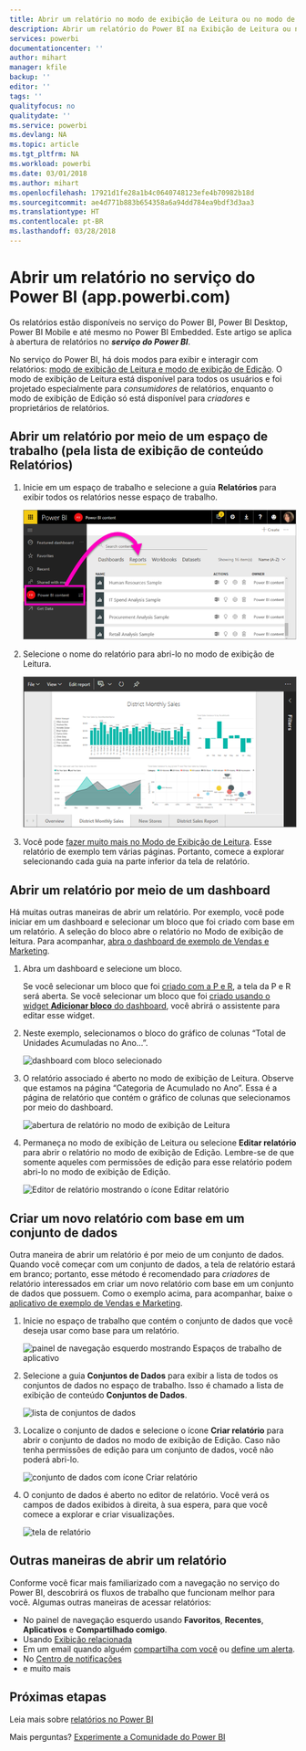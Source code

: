 ```yaml
---
title: Abrir um relatório no modo de exibição de Leitura ou no modo de exibição de Edição no serviço do Power BI
description: Abrir um relatório do Power BI na Exibição de Leitura ou no Modo de Exibição de Edição
services: powerbi
documentationcenter: ''
author: mihart
manager: kfile
backup: ''
editor: ''
tags: ''
qualityfocus: no
qualitydate: ''
ms.service: powerbi
ms.devlang: NA
ms.topic: article
ms.tgt_pltfrm: NA
ms.workload: powerbi
ms.date: 03/01/2018
ms.author: mihart
ms.openlocfilehash: 17921d1fe28a1b4c0640748123efe4b70982b18d
ms.sourcegitcommit: ae4d771b883b654358a6a94dd784ea9bdf3d3aa3
ms.translationtype: HT
ms.contentlocale: pt-BR
ms.lasthandoff: 03/28/2018
---
```

# <a name="open-a-report-in-power-bi-service-apppowerbicom"></a>Abrir um relatório no serviço do Power BI (app.powerbi.com)
Os relatórios estão disponíveis no serviço do Power BI, Power BI Desktop, Power BI Mobile e até mesmo no Power BI Embedded. Este artigo se aplica à abertura de relatórios no ***serviço do Power BI***.

No serviço do Power BI, há dois modos para exibir e interagir com relatórios: [modo de exibição de Leitura e modo de exibição de Edição](service-reading-view-and-editing-view.md). O modo de exibição de Leitura está disponível para todos os usuários e foi projetado especialmente para *consumidores* de relatórios, enquanto o modo de exibição de Edição só está disponível para *criadores* e proprietários de relatórios. 

## <a name="open-a-report-from-a-workspace-via-the-reports-content-view-list"></a>Abrir um relatório por meio de um espaço de trabalho (pela lista de exibição de conteúdo **Relatórios**)

1. Inicie em um espaço de trabalho e selecione a guia **Relatórios** para exibir todos os relatórios nesse espaço de trabalho.  
   
   ![Guia Relatórios de um espaço de trabalho](media/service-report-open/power-bi-open-report.png)
2. Selecione o nome do relatório para abri-lo no modo de exibição de Leitura.  
   
    ![relatório em modo de exibição de Leitura](media/service-report-open/power-bi-reading-view.png)
3. Você pode [fazer muito mais no Modo de Exibição de Leitura](service-reading-view-and-editing-view.md).  Esse relatório de exemplo tem várias páginas. Portanto, comece a explorar selecionando cada guia na parte inferior da tela de relatório. 

## <a name="open-a-report-from-a-dashboard"></a>Abrir um relatório por meio de um dashboard
Há muitas outras maneiras de abrir um relatório. Por exemplo, você pode iniciar em um dashboard e selecionar um bloco que foi criado com base em um relatório.  A seleção do bloco abre o relatório no Modo de exibição de leitura. Para acompanhar, [abra o dashboard de exemplo de Vendas e Marketing](sample-datasets.md).

1. Abra um dashboard e selecione um bloco.

   Se você selecionar um bloco que foi [criado com a P e R](service-dashboard-pin-tile-from-q-and-a.md), a tela da P e R será aberta. Se você selecionar um bloco que foi [criado usando o widget **Adicionar bloco** do dashboard](service-dashboard-add-widget.md), você abrirá o assistente para editar esse widget.  

2.  Neste exemplo, selecionamos o bloco do gráfico de colunas “Total de Unidades Acumuladas no Ano...”.

    ![dashboard com bloco selecionado](media/service-report-open/power-bi-dashboard.png)

3.  O relatório associado é aberto no modo de exibição de Leitura. Observe que estamos na página “Categoria de Acumulado no Ano”. Essa é a página de relatório que contém o gráfico de colunas que selecionamos por meio do dashboard.

    ![abertura de relatório no modo de exibição de Leitura](media/service-report-open/power-bi-report.png)

4. Permaneça no modo de exibição de Leitura ou selecione **Editar relatório** para abrir o relatório no modo de exibição de Edição. Lembre-se de que somente aqueles com permissões de edição para esse relatório podem abri-lo no modo de exibição de Edição.

    ![Editor de relatório mostrando o ícone Editar relatório](media/service-report-open/power-bi-edit-report.png)

## <a name="create-a-brand-new-report-from-a-dataset"></a>Criar um novo relatório com base em um conjunto de dados
Outra maneira de abrir um relatório é por meio de um conjunto de dados. Quando você começar com um conjunto de dados, a tela de relatório estará em branco; portanto, esse método é recomendado para *criadores* de relatório interessados em criar um novo relatório com base em um conjunto de dados que possuem. Como o exemplo acima, para acompanhar, baixe o [aplicativo de exemplo de Vendas e Marketing](sample-datasets.md).

1. Inicie no espaço de trabalho que contém o conjunto de dados que você deseja usar como base para um relatório.

   ![painel de navegação esquerdo mostrando Espaços de trabalho de aplicativo](media/service-report-open/power-bi-workspace.png)

2. Selecione a guia **Conjuntos de Dados** para exibir a lista de todos os conjuntos de dados no espaço de trabalho. Isso é chamado a lista de exibição de conteúdo **Conjuntos de Dados**.
   
   ![lista de conjuntos de dados](media/service-report-open/power-bi-dataset.png)

1. Localize o conjunto de dados e selecione o ícone **Criar relatório** para abrir o conjunto de dados no modo de exibição de Edição. Caso não tenha permissões de edição para um conjunto de dados, você não poderá abri-lo. 
   
    ![conjunto de dados com ícone Criar relatório](media/service-report-open/power-bi-create-report.png)

3. O conjunto de dados é aberto no editor de relatório. Você verá os campos de dados exibidos à direita, à sua espera, para que você comece a explorar e criar visualizações. 

   ![tela de relatório](media/service-report-open/power-bi-blank-canvas.png)

##  <a name="still-more-ways-to-open-a-report"></a>Outras maneiras de abrir um relatório
Conforme você ficar mais familiarizado com a navegação no serviço do Power BI, descobrirá os fluxos de trabalho que funcionam melhor para você. Algumas outras maneiras de acessar relatórios:
- No painel de navegação esquerdo usando **Favoritos**, **Recentes**, **Aplicativos** e **Compartilhado comigo**. 
- Usando [Exibição relacionada](service-related-content.md)
- Em um email quando alguém [compartilha com você](service-share-reports.md) ou [define um alerta](service-set-data-alerts.md).    
- No [Centro de notificações](service-notification-center.md)    
- e muito mais

## <a name="next-steps"></a>Próximas etapas
Leia mais sobre [relatórios no Power BI](service-reports.md)

Mais perguntas? [Experimente a Comunidade do Power BI](http://community.powerbi.com/)  

